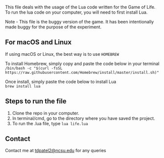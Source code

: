 This file deals with the usage of the Lua code written for the Game of Life.
To run the lua code on your computer, you will need to first install Lua.

Note - This file is the buggy version of the game. It has been intentionally made buggy for the purpose of the experiment.

## For macOS and Linux
If using macOS or Linux, the best way is to use `HOMEBREW`

To install Homebrew, simply copy and paste the code below in your terminal <br />
`/bin/bash -c "$(curl -fsSL https://raw.githubusercontent.com/Homebrew/install/master/install.sh)"`

Once install, simply paste the code below to install Lua<br />
`brew install lua`



## Steps to run the file
1. Clone the repo in your computer.
2. In terminal/cmd, go to the directory where you have saved the project.
3. To run the .lua file, type `lua life.lua`

## Contact
Contact me at tdpatel2@ncsu.edu for any queries
